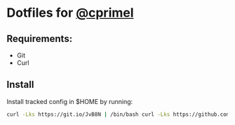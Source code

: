 # Dotfiles for [@cprimel](https://github.com/cprimel)

## Requirements:
* Git
* Curl

## Install

Install tracked config in $HOME by running:
```bash
curl -Lks https://git.io/JvB8N | /bin/bash curl -Lks https://github.com/cprimel/cfg/blob/5c313b9370c399fe8609f84a7c789e4f405b1233/.bin/install.sh#L1-L14 | /bin/bash
```
